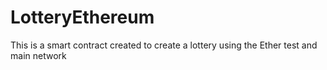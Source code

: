 # LotteryEthereum
 This is a smart contract created to create a lottery using the Ether test and main network

